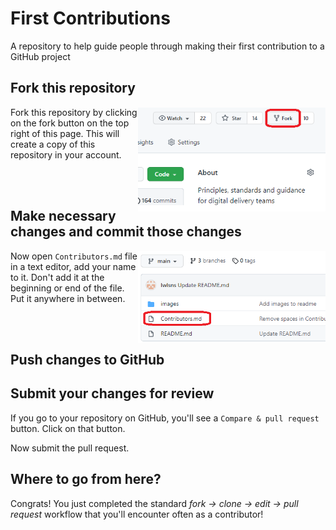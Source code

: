 # First Contributions
A repository to help guide people through making their first contribution to a GitHub project

## Fork this repository

<img align="right" width="300" src="images/fork.png" alt="fork this repository" />  

Fork this repository by clicking on the fork button on the top right of this page.
This will create a copy of this repository in your account.

<br/><br/>

## Make necessary changes and commit those changes

<img align="right" width="300" src="images/contributors.png" alt="fork this repository" />

Now open `Contributors.md` file in a text editor, add your name to it. Don't add it at the beginning or end of the file. Put it anywhere in between.

<br/><br/>

## Push changes to GitHub


## Submit your changes for review

If you go to your repository on GitHub, you'll see a `Compare & pull request` button. Click on that button.


Now submit the pull request.


## Where to go from here?

Congrats! You just completed the standard _fork -> clone -> edit -> pull request_ workflow that you'll encounter often as a contributor!
